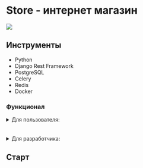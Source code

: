 # Store - интернет магазин

<img src="https://blog.usetada.com/hubfs/Tips%20to%20Increase%20Repeat%20Purchase%20%281%29.jpg">

## Инструменты

* Python
* Django Rest Framework
* PostgreSQL
* Celery
* Redis
* Docker


### Функционал

<details>
<summary>
Для пользователя:
</summary>
1. Регистрация и аутентификация.<br>
2. Личный кабинет пользователя - возможность сохранение дополнительной информации и добавление фотографии, просмотр корзины пользователя (удаление товара с корзины), оформление заказа.<br>
3. Поиск по сайту.<br>
4. Обратная связь - возможность отправить сообщение на email, captcha.<br>
5. Отзывы - возможность оставить отзыв, сохраняется время отзыва, с личного кабинета берется фотография, подсчет количества отзывов, выставление оценки, фильтрация по рейтингу, удаление и редактирование собственного отзыва, reCAPTCHA3.<br>
6. Корзина товаров – реализовано с помощью сессий, просмотр товаров (добавление и удаление).<br>
7. Добавление в избранное (реализовано с помощью сессий).<br>
8. Заказы – указание адреса доставки (сохранения координат адреса доставки) просмотр корзины товаров, оплата заказа с помощью Stripe, сохранение заказа и его статуса в базе данных. Возможность смотреть все свои заказы.<br>
</details>
<br>
<br>
<details>
<summary>
Для разработчика:
</summary>
1. Аутентификация через JWT (JSON Web Token) + поддержка OAuth 2 с использованием стороннего провайдера.<br>
2. Каталог продуктов - фильтрация по категориям, по ценам, пагинация, поиск товара, возможность отправить товар в корзину.<br>
3. Сайт мультиязычный (Русский, Английский).<br>
4. Кастомная админ панель, функционал админа (добавление нового товара, удаление любого комментария, просмотр всех заказов).<br>
5. Все сообщения отправляется при помощи Celery.<br>
6. Кэширование происходит при помощи Redis.<br>
7. Используется Docker.<br>
8. WebSocket.<br>
9. PosgreSQL + Fixtures.<br>
10. Swagger.<br>

</details>

## Старт
